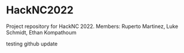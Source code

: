 # HackNC2022
Project repository for HackNC 2022. Members: Ruperto Martinez, Luke Schmidt, Ethan Kompathoum

testing github update